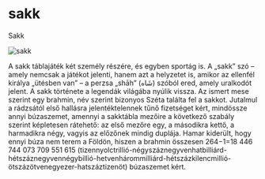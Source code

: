 # sakk
Sakk

![sakk](https://tryengineering.org/wp-content/uploads/bigstock-208614778.jpg)

A sakk táblajáték két személy részére, és egyben sportág is. A „sakk” szó – amely nemcsak a játékot jelenti, hanem azt a helyzetet is, amikor az ellenfél királya „ütésben van” – a perzsa „shāh” (شَاه) szóból ered, amely uralkodót jelent. A sakk története a legendák világába nyúlik vissza. Az ismert mese szerint egy brahmin, név szerint bizonyos Széta találta fel a sakkot. Jutalmul a rádzsától első hallásra jelentéktelennek tűnő fizetséget kért, mindössze annyi búzaszemet, amennyi a sakktábla mezőire a következő szabály szerint képletesen rátehető: az első mezőre egy, a másodikra kettő, a harmadikra négy, vagyis az előzőnek mindig duplája. Hamar kiderült, hogy ennyi búza nem terem a Földön, hiszen a brahmin összesen 264−1=18 446 744 073 709 551 615 (tizennyolctrillió-négyszáznegyvenhatbilliárd-hétszáznegyvennégybillió-hetvenhárommilliárd-hétszázkilencmillió-ötszázötvenegyezer-hatszáztizenöt) búzaszemet kért.
